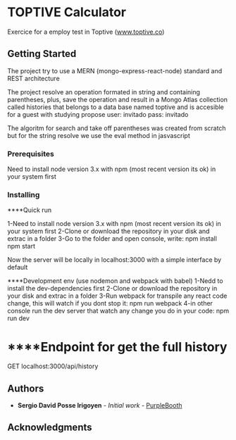 # TOPTIVE Calculator

Exercice for a employ test in Toptive (www.toptive.co)

## Getting Started

The project try to use a MERN (mongo-express-react-node) standard and REST architecture

The project resolve an operation formated in string and containing parentheses,
plus, save the operation and result in a Mongo Atlas collection called histories
that belongs to a data base named toptive and is accesible for a guest with studying propose
    user: invitado pass: invitado

The algoritm for search and take off parentheses was created from scratch
    but for the string resolve we use the eval method in jasvascript

### Prerequisites

Need to install node version 3.x with npm (most recent version its ok) in your system first

### Installing

****Quick run

1-Need to install node version 3.x with npm (most recent version its ok) in your system first
2-Clone or download the repository in your disk and extrac in a folder
3-Go to the folder and open console, write:
    npm install
    npm start

Now the server will be locally in localhost:3000 with a simple interface by default

****Development env (use nodemon and webpack with babel)
    1-Nedd to install the dev-dependencies first
    2-Clone or download the repository in your disk and extrac in a folder
    3-Run webpack for transpile any react code change, this will watch if you dont stop it:
        npm run webpack
    4-in other console run the dev server that watch any change you do in your code:
        npm run dev

****Endpoint for get the full history
==================================
GET localhost:3000/api/history

## Authors

* **Sergio David Posse Irigoyen** - *Initial work* - [PurpleBooth](https://github.com/SergioPosse)

## Acknowledgments

